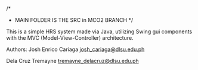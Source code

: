 /*
 * MAIN FOLDER IS THE SRC in MCO2 BRANCH
 */

This is a simple HRS system made via Java, utilizing Swing gui components with the MVC (Model-View-Controller) architecture.


Authors: 
Josh Enrico Cariaga
josh_cariaga@dlsu.edu.ph

Dela Cruz Tremayne
tremayne_delacruz@dlsu.edu.ph
